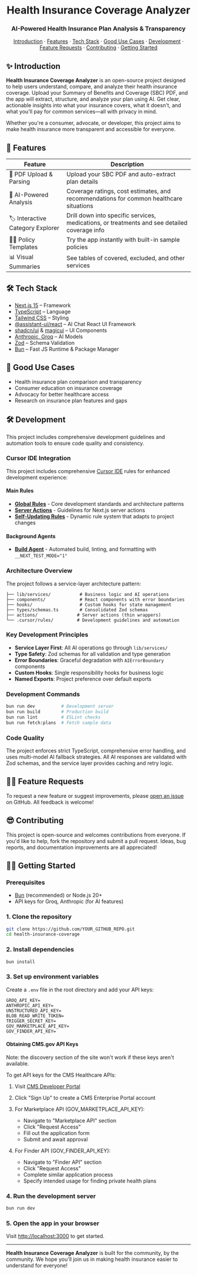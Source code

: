 <div align="center">
  <h1 align="center">Health Insurance Coverage Analyzer</h1>
  <h3>AI-Powered Health Insurance Plan Analysis & Transparency</h3>
</div>

<div align="center">
  <a href="#-introduction">Introduction</a> ·
  <a href="#-features">Features</a> ·
  <a href="#-tech-stack">Tech Stack</a> ·
  <a href="#-good-use-cases">Good Use Cases</a> ·
  <a href="#-development">Development</a> ·
  <a href="#-feature-requests">Feature Requests</a> ·
  <a href="#-contributing">Contributing</a> ·
  <a href="#-getting-started">Getting Started</a>
</div>

## ✨ Introduction

**Health Insurance Coverage Analyzer** is an open-source project designed to help users understand, compare, and analyze their health insurance coverage. Upload your Summary of Benefits and Coverage (SBC) PDF, and the app will extract, structure, and analyze your plan using AI. Get clear, actionable insights into what your insurance covers, what it doesn't, and what you'll pay for common services—all with privacy in mind.

Whether you're a consumer, advocate, or developer, this project aims to make health insurance more transparent and accessible for everyone.


## 🚀 Features

| Feature | Description |
|---------|-------------|
| 📄 PDF Upload & Parsing | Upload your SBC PDF and auto-extract plan details |
| 🤖 AI-Powered Analysis | Coverage ratings, cost estimates, and recommendations for common healthcare situations |
| 🏷️ Interactive Category Explorer | Drill down into specific services, medications, or treatments and see detailed coverage info |
| 🧑‍💻 Policy Templates | Try the app instantly with built-in sample policies |
| 📊 Visual Summaries | See tables of covered, excluded, and other services |

## 🛠 Tech Stack

- [Next.js 15](https://nextjs.org/) – Framework
- [TypeScript](https://www.typescriptlang.org/) – Language
- [Tailwind CSS](https://tailwindcss.com/) – Styling
- [@assistant-ui/react](https://github.com/assistant-ui/assistant-ui) – AI Chat React UI Framework
- [shadcn/ui](https://ui.shadcn.com) & [magicui](https://ui.magicui.com) – UI Components
- [Anthropic, Groq](https://platform.openai.com/) – AI Models
- [Zod](https://zod.dev/) – Schema Validation
- [Bun](https://bun.sh) – Fast JS Runtime & Package Manager

## 📑 Good Use Cases

- Health insurance plan comparison and transparency
- Consumer education on insurance coverage
- Advocacy for better healthcare access
- Research on insurance plan features and gaps

## 🛠️ Development

This project includes comprehensive development guidelines and automation tools to ensure code quality and consistency.

### Cursor IDE Integration

This project includes comprehensive [Cursor IDE](https://cursor.sh/) rules for enhanced development experience:

#### Main Rules
- **[Global Rules](.cursor/rules/index.mdc)** - Core development standards and architecture patterns
- **[Server Actions](.cursor/rules/server-actions.mdc)** - Guidelines for Next.js server actions
- **[Self-Updating Rules](.cursor/rules/self-updating.mdc)** - Dynamic rule system that adapts to project changes

#### Background Agents
- **[Build Agent](.cursor/rules/agents/build.mdc)** - Automated build, linting, and formatting with `__NEXT_TEST_MODE="1"`

### Architecture Overview

The project follows a service-layer architecture pattern:

```
├── lib/services/           # Business logic and AI operations
├── components/             # React components with error boundaries
├── hooks/                  # Custom hooks for state management
├── types/schemas.ts        # Consolidated Zod schemas
├── actions/               # Server actions (thin wrappers)
└── .cursor/rules/         # Development guidelines and automation
```

### Key Development Principles

- **Service Layer First**: All AI operations go through `lib/services/`
- **Type Safety**: Zod schemas for all validation and type generation
- **Error Boundaries**: Graceful degradation with `AIErrorBoundary` components
- **Custom Hooks**: Single responsibility hooks for business logic
- **Named Exports**: Project preference over default exports

### Development Commands

```bash
bun run dev          # Development server
bun run build        # Production build
bun run lint         # ESLint checks
bun run fetch:plans  # Fetch sample data
```

### Code Quality

The project enforces strict TypeScript, comprehensive error handling, and uses multi-model AI fallback strategies. All AI responses are validated with Zod schemas, and the service layer provides caching and retry logic.

## 🙋‍♂️ Feature Requests

To request a new feature or suggest improvements, please [open an issue](https://github.com/YOUR_GITHUB_REPO/issues/new) on GitHub. All feedback is welcome!

## 😎 Contributing

This project is open-source and welcomes contributions from everyone. If you'd like to help, fork the repository and submit a pull request. Ideas, bug reports, and documentation improvements are all appreciated!

## 🏃‍♂️ Getting Started

### Prerequisites

- [Bun](https://bun.sh) (recommended) or Node.js 20+
- API keys for Groq, Anthropic (for AI features)

### 1. Clone the repository

```sh
git clone https://github.com/YOUR_GITHUB_REPO.git
cd health-insurance-coverage
```

### 2. Install dependencies

```sh
bun install
```

### 3. Set up environment variables

Create a `.env` file in the root directory and add your API keys:

```
GROQ_API_KEY=
ANTHROPIC_API_KEY=
UNSTRUCTURED_API_KEY=
BLOB_READ_WRITE_TOKEN=
TRIGGER_SECRET_KEY=
GOV_MARKETPLACE_API_KEY=
GOV_FINDER_API_KEY=
```

#### Obtaining CMS.gov API Keys

Note: the discovery section of the site won't work if these keys aren't available.

To get API keys for the CMS Healthcare APIs:

1. Visit [CMS Developer Portal](https://developer.cms.gov)
2. Click "Sign Up" to create a CMS Enterprise Portal account
3. For Marketplace API (GOV_MARKETPLACE_API_KEY):
   - Navigate to "Marketplace API" section
   - Click "Request Access"
   - Fill out the application form 
   - Submit and await approval

4. For Finder API (GOV_FINDER_API_KEY):
   - Navigate to "Finder API" section
   - Click "Request Access"
   - Complete similar application process
   - Specify intended usage for finding private health plans

### 4. Run the development server

```sh
bun run dev
```

### 5. Open the app in your browser

Visit [http://localhost:3000](http://localhost:3000) to get started.

---

**Health Insurance Coverage Analyzer** is built for the community, by the community. We hope you'll join us in making health insurance easier to understand for everyone!


